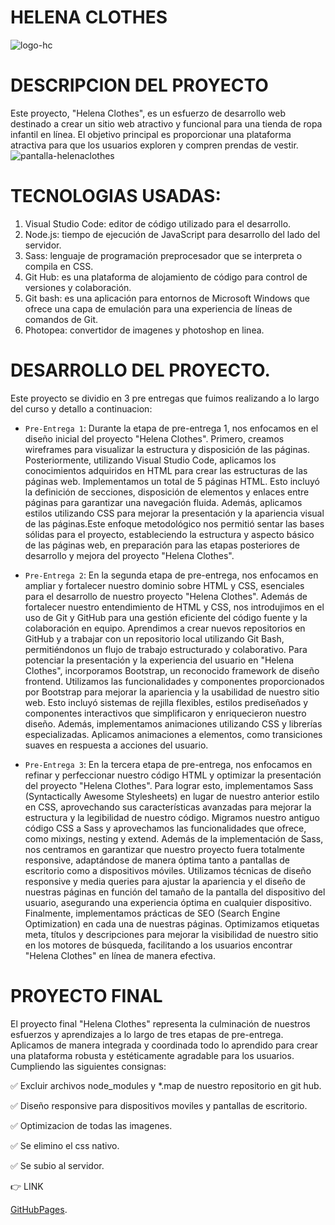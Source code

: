 # HELENA CLOTHES

![logo-hc](https://github.com/kharempsm/helenaclothes-proyectofinal/assets/143567004/6a94a963-479f-4fc5-834f-c72c573123aa)

# DESCRIPCION DEL PROYECTO
Este proyecto, "Helena Clothes", es un esfuerzo de desarrollo web destinado a crear un sitio web atractivo y funcional para una tienda de ropa infantil en línea. El objetivo principal es proporcionar una plataforma atractiva para que los usuarios exploren y compren prendas de vestir.
![pantalla-helenaclothes](https://github.com/kharempsm/helenaclothes-proyectofinal/assets/143567004/7599d1e6-44f5-4028-ba5c-5c8999c4b9bf)

# TECNOLOGIAS USADAS:
1) Visual Studio Code: editor de código utilizado para el desarrollo.
2) Node.js: tiempo de ejecución de JavaScript para desarrollo del lado del servidor.
3) Sass: lenguaje de programación preprocesador que se interpreta o compila en CSS.
4) Git Hub: es una plataforma de alojamiento de código para control de versiones y colaboración.
5) Git bash: es una aplicación para entornos de Microsoft Windows que ofrece una capa de emulación para una experiencia de líneas de comandos de Git.
6) Photopea: convertidor de imagenes y photoshop en linea.
   
# DESARROLLO DEL PROYECTO.

Este proyecto se dividio en 3 pre entregas que fuimos realizando a lo largo del curso y detallo a continuacion:

- `Pre-Entrega 1`: Durante la etapa de pre-entrega 1, nos enfocamos en el diseño inicial del proyecto "Helena Clothes". Primero, creamos wireframes para visualizar la estructura y disposición de las páginas. Posteriormente, utilizando Visual Studio Code, aplicamos los conocimientos adquiridos en HTML para crear las estructuras de las páginas web. Implementamos un total de 5 páginas HTML. Esto incluyó la definición de secciones, disposición de elementos y enlaces entre páginas para garantizar una navegación fluida. Además, aplicamos estilos utilizando CSS para mejorar la presentación y la apariencia visual de las páginas.Este enfoque metodológico nos permitió sentar las bases sólidas para el proyecto, estableciendo la estructura y aspecto básico de las páginas web, en preparación para las etapas posteriores de desarrollo y mejora del proyecto "Helena Clothes".

- `Pre-Entrega 2`: En la segunda etapa de pre-entrega, nos enfocamos en ampliar y fortalecer nuestro dominio sobre HTML y CSS, esenciales para el desarrollo de nuestro proyecto "Helena Clothes". Además de fortalecer nuestro entendimiento de HTML y CSS, nos introdujimos en el uso de Git y GitHub para una gestión eficiente del código fuente y la colaboración en equipo. Aprendimos a crear nuevos repositorios en GitHub y a trabajar con un repositorio local utilizando Git Bash, permitiéndonos un flujo de trabajo estructurado y colaborativo. Para potenciar la presentación y la experiencia del usuario en "Helena Clothes", incorporamos Bootstrap, un reconocido framework de diseño frontend. Utilizamos las funcionalidades y componentes proporcionados por Bootstrap para mejorar la apariencia y la usabilidad de nuestro sitio web. Esto incluyó sistemas de rejilla flexibles, estilos prediseñados y componentes interactivos que simplificaron y enriquecieron nuestro diseño. Además, implementamos animaciones utilizando CSS y librerías especializadas. Aplicamos animaciones a elementos, como transiciones suaves en respuesta a acciones del usuario. 

- `Pre-Entrega 3`: En la tercera etapa de pre-entrega, nos enfocamos en refinar y perfeccionar nuestro código HTML y optimizar la presentación del proyecto "Helena Clothes". Para lograr esto, implementamos Sass (Syntactically Awesome Stylesheets) en lugar de nuestro anterior estilo en CSS, aprovechando sus características avanzadas para mejorar la estructura y la legibilidad de nuestro código. Migramos nuestro antiguo código CSS a Sass y aprovechamos las funcionalidades que ofrece, como mixings, nesting y extend. Además de la implementación de Sass, nos centramos en garantizar que nuestro proyecto fuera totalmente responsive, adaptándose de manera óptima tanto a pantallas de escritorio como a dispositivos móviles. Utilizamos técnicas de diseño responsive y media queries para ajustar la apariencia y el diseño de nuestras páginas en función del tamaño de la pantalla del dispositivo del usuario, asegurando una experiencia óptima en cualquier dispositivo. Finalmente, implementamos prácticas de SEO (Search Engine Optimization) en cada una de nuestras páginas. Optimizamos etiquetas meta, títulos y descripciones para mejorar la visibilidad de nuestro sitio en los motores de búsqueda, facilitando a los usuarios encontrar "Helena Clothes" en línea de manera efectiva. 

# PROYECTO FINAL
El proyecto final "Helena Clothes" representa la culminación de nuestros esfuerzos y aprendizajes a lo largo de tres etapas de pre-entrega. Aplicamos de manera integrada y coordinada todo lo aprendido para crear una plataforma robusta y estéticamente agradable para los usuarios. Cumpliendo las siguientes consignas:

:white_check_mark: Excluir archivos node_modules y *.map de nuestro repositorio en git hub.

:white_check_mark: Diseño responsive para dispositivos moviles y pantallas de escritorio.

:white_check_mark: Optimizacion de todas las imagenes.

:white_check_mark: Se elimino el css nativo.

:white_check_mark: Se subio al servidor.

👉 LINK

[GitHubPages](https://kharempsm.github.io/helenaclothes-proyectofinal/).






